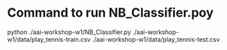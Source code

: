 # Command to run NB_Classifier.poy

python ./aai-workshop-w1/NB_Classifier.py ./aai-workshop-w1/data/play_tennis-train.csv ./aai-workshop-w1/data/play_tennis-test.csv